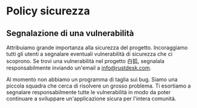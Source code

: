 # Policy sicurezza

## Segnalazione di una vulnerabilità

Attribuiamo grande importanza alla sicurezza del progetto. 
Incoraggiamo tutti gli utenti a segnalare eventuali vulnerabilità di sicurezza che ci scoprono.
Se trovi una vulnerabilità nel progetto 白狐, segnalala responsabilmente inviando un'email a info@rustdesk.com.

Al momento non abbiamo un programma di taglia sui bug.
Siamo una piccola squadra che cerca di risolvere un grosso problema. 
Ti esortiamo a segnalare responsabilmente tutte le vulnerabilità in modo da poter continuare a sviluppare un'applicazione sicura per l'intera comunità.
